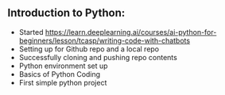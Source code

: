 ## Introduction to Python: 
- Started https://learn.deeplearning.ai/courses/ai-python-for-beginners/lesson/tcasp/writing-code-with-chatbots
- Setting up for Github repo and a local repo
- Successfully cloning and pushing repo contents
- Python environment set up
- Basics of Python Coding
- First simple python project
